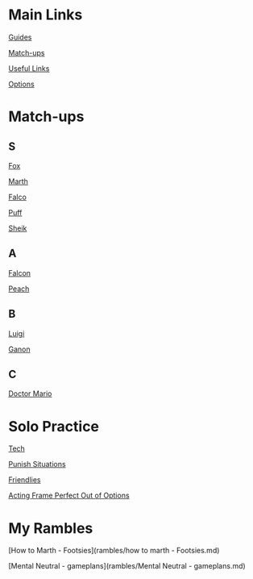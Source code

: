 # Main Links

[Guides](guides.md)

[Match-ups](matchups.md)

[Useful Links](useful_links.md)

[Options](options.md)

# Match-ups
## S

[Fox](matchup-notes/fox.md)

[Marth](matchup-notes/marth.md)

[Falco](matchup-notes/falco.md)

[Puff](matchup-notes/puff.md)

[Sheik](matchup-notes/sheik.md)

## A

[Falcon](matchup-notes/falcon.md)

[Peach](matchup-notes/peach.md)

## B

[Luigi](matchup-notes/luigi.md)

[Ganon](matchup-notes/ganon.md)

## C

[Doctor Mario](matchup-notes/doc.md)


# Solo Practice

[Tech](solo-practice/tech.md)

[Punish Situations](solo-practice/punish-situations.md)

[Friendlies](solo-practice/friendlies.md)

[Acting Frame Perfect Out of Options](solo-practice/act_frame_perfectly.md)

# My Rambles

[How to Marth - Footsies](rambles/how to marth - Footsies.md)

[Mental Neutral - gameplans](rambles/Mental Neutral - gameplans.md)
<style>* body html{
	--text-color-fg: #AAAAAA;
	--text-color-bg: #111111;
	color: var(--text-color-fg);
	background-color: var(--text-color-bg);
}</style>